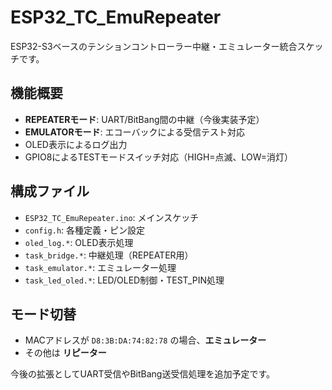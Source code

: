 # ESP32_TC_EmuRepeater

ESP32-S3ベースのテンションコントローラー中継・エミュレーター統合スケッチです。

## 機能概要
- **REPEATERモード**: UART/BitBang間の中継（今後実装予定）
- **EMULATORモード**: エコーバックによる受信テスト対応
- OLED表示によるログ出力
- GPIO8によるTESTモードスイッチ対応（HIGH=点滅、LOW=消灯）

## 構成ファイル
- `ESP32_TC_EmuRepeater.ino`: メインスケッチ
- `config.h`: 各種定義・ピン設定
- `oled_log.*`: OLED表示処理
- `task_bridge.*`: 中継処理（REPEATER用）
- `task_emulator.*`: エミュレーター処理
- `task_led_oled.*`: LED/OLED制御・TEST_PIN処理

## モード切替
- MACアドレスが `D8:3B:DA:74:82:78` の場合、**エミュレーター**
- その他は **リピーター**

今後の拡張としてUART受信やBitBang送受信処理を追加予定です。
